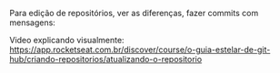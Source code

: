 Para edição de repositórios, ver as diferenças, fazer commits com mensagens:

Video explicando visualmente: 
https://app.rocketseat.com.br/discover/course/o-guia-estelar-de-git-hub/criando-repositorios/atualizando-o-repositorio
